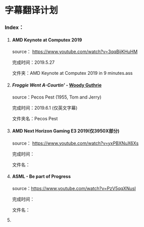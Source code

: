 # 字幕翻译计划

### Index：

1. #### AMD Keynote at Computex 2019

   source： https://www.youtube.com/watch?v=3qqBijKHuHM

   完成时间：2019.5.27

   文件夹：AMD Keynote at Computex 2019 in 9 minutes.ass

2. #### *Froggie Went A-Courtin'* - [Woody Guthrie](https://music.163.com/artist?id=84062)

   source：Pecos Pest (1955, Tom and Jerry)

   完成时间：2019.6.1 (仅英文字幕)

   文件夹名：Pecos Pest

3. #### AMD Next Horizon Gaming E3 2019(仅3950X部分)

   source：	https://www.youtube.com/watch?v=yxPBXNuX6Xs

   完成时间：

   文件名：

4. #### ASML - Be part of Progress

   source：https://www.youtube.com/watch?v=PzV5qqXNusI

   完成时间：

   文件名：

5. 

    